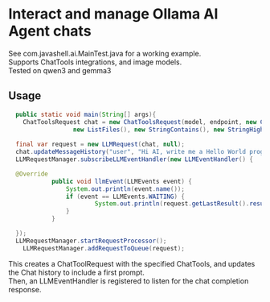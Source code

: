 <h1>Interact and manage Ollama AI Agent chats</h1>
See com.javashell.ai.MainTest.java for a working example.<br>
Supports ChatTools integrations, and image models.</br>
Tested on qwen3 and gemma3
<h2>Usage</h2>

```java
  public static void main(String[] args){
    ChatToolsRequest chat = new ChatToolsRequest(model, endpoint, new CheckFile(), new ReadFile(), new WriteFile(),
				  new ListFiles(), new StringContains(), new StringHighlighter());
  
  final var request = new LLMRequest(chat, null);
  chat.updateMessageHistory("user", "Hi AI, write me a Hello World program in Java");
  LLMRequestManager.subscribeLLMEventHandler(new LLMEventHandler() {

  @Override
			public void llmEvent(LLMEvents event) {
				System.out.println(event.name());
				if (event == LLMEvents.WAITING) {
						System.out.println(request.getLastResult().result);
				}
			}

  });
  LLMRequestManager.startRequestProcessor();
	LLMRequestManager.addRequestToQueue(request);
```

This creates a ChatToolRequest with the specified ChatTools, and updates the Chat history to include a first prompt.</br>
Then, an LLMEventHandler is registered to listen for the chat completion response.
